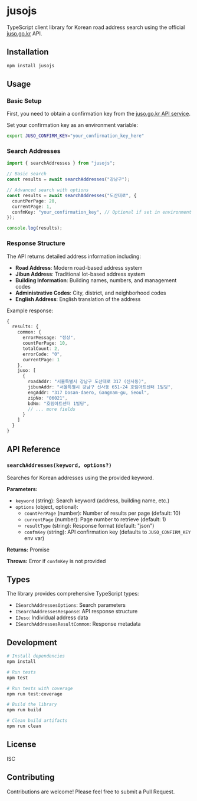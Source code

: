 # jusojs

TypeScript client library for Korean road address search using the official [juso.go.kr](https://business.juso.go.kr/addrlink/openApi/searchApi.do) API.

## Installation

```bash
npm install jusojs
```

## Usage

### Basic Setup

First, you need to obtain a confirmation key from the [juso.go.kr API service](https://business.juso.go.kr/addrlink/openApi/searchApi.do).

Set your confirmation key as an environment variable:

```bash
export JUSO_CONFIRM_KEY="your_confirmation_key_here"
```

### Search Addresses

```typescript
import { searchAddresses } from "jusojs";

// Basic search
const results = await searchAddresses("강남구");

// Advanced search with options
const results = await searchAddresses("도산대로", {
  countPerPage: 20,
  currentPage: 1,
  confmKey: "your_confirmation_key", // Optional if set in environment
});

console.log(results);
```

### Response Structure

The API returns detailed address information including:

- **Road Address**: Modern road-based address system
- **Jibun Address**: Traditional lot-based address system
- **Building Information**: Building names, numbers, and management codes
- **Administrative Codes**: City, district, and neighborhood codes
- **English Address**: English translation of the address

Example response:

```typescript
{
  results: {
    common: {
      errorMessage: "정상",
      countPerPage: 10,
      totalCount: 2,
      errorCode: "0",
      currentPage: 1
    },
    juso: [
      {
        roadAddr: "서울특별시 강남구 도산대로 317 (신사동)",
        jibunAddr: "서울특별시 강남구 신사동 651-24 호림아트센터 1빌딩",
        engAddr: "317 Dosan-daero, Gangnam-gu, Seoul",
        zipNo: "06021",
        bdNm: "호림아트센터 1빌딩",
        // ... more fields
      }
    ]
  }
}
```

## API Reference

### `searchAddresses(keyword, options?)`

Searches for Korean addresses using the provided keyword.

**Parameters:**

- `keyword` (string): Search keyword (address, building name, etc.)
- `options` (object, optional):
  - `countPerPage` (number): Number of results per page (default: 10)
  - `currentPage` (number): Page number to retrieve (default: 1)
  - `resultType` (string): Response format (default: "json")
  - `confmKey` (string): API confirmation key (defaults to `JUSO_CONFIRM_KEY` env var)

**Returns:** Promise<ISearchAddressesResponse>

**Throws:** Error if `confmKey` is not provided

## Types

The library provides comprehensive TypeScript types:

- `ISearchAddressesOptions`: Search parameters
- `ISearchAddressesResponse`: API response structure
- `IJuso`: Individual address data
- `ISearchAddressesResultCommon`: Response metadata

## Development

```bash
# Install dependencies
npm install

# Run tests
npm test

# Run tests with coverage
npm run test:coverage

# Build the library
npm run build

# Clean build artifacts
npm run clean
```

## License

ISC

## Contributing

Contributions are welcome! Please feel free to submit a Pull Request.
